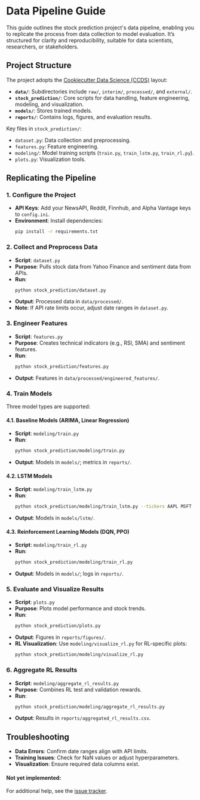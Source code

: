 # Data Pipeline Guide

This guide outlines the stock prediction project's data pipeline, enabling you to replicate the process from data collection to model evaluation. It’s structured for clarity and reproducibility, suitable for data scientists, researchers, or stakeholders.

## Project Structure
The project adopts the [Cookiecutter Data Science (CCDS)](https://drivendata.github.io/cookiecutter-data-science/) layout:
- **`data/`**: Subdirectories include `raw/`, `interim/`, `processed/`, and `external/`.
- **`stock_prediction/`**: Core scripts for data handling, feature engineering, modeling, and visualization.
- **`models/`**: Stores trained models.
- **`reports/`**: Contains logs, figures, and evaluation results.

Key files in `stock_prediction/`:
- `dataset.py`: Data collection and preprocessing.
- `features.py`: Feature engineering.
- `modeling/`: Model training scripts (`train.py`, `train_lstm.py`, `train_rl.py`).
- `plots.py`: Visualization tools.

## Replicating the Pipeline

### 1. Configure the Project
- **API Keys**: Add your NewsAPI, Reddit, Finnhub, and Alpha Vantage keys to `config.ini`.
- **Environment**: Install dependencies:
  ```bash
  pip install -r requirements.txt
  ```

### 2. Collect and Preprocess Data
- **Script**: `dataset.py`
- **Purpose**: Pulls stock data from Yahoo Finance and sentiment data from APIs.
- **Run**:
  ```bash
  python stock_prediction/dataset.py
  ```
- **Output**: Processed data in `data/processed/`.
- **Note**: If API rate limits occur, adjust date ranges in `dataset.py`.

### 3. Engineer Features
- **Script**: `features.py`
- **Purpose**: Creates technical indicators (e.g., RSI, SMA) and sentiment features.
- **Run**:
  ```bash
  python stock_prediction/features.py
  ```
- **Output**: Features in `data/processed/engineered_features/`.

### 4. Train Models
Three model types are supported:

#### 4.1. Baseline Models (ARIMA, Linear Regression)
- **Script**: `modeling/train.py`
- **Run**:
  ```bash
  python stock_prediction/modeling/train.py
  ```
- **Output**: Models in `models/`; metrics in `reports/`.

#### 4.2. LSTM Models
- **Script**: `modeling/train_lstm.py`
- **Run**:
  ```bash
  python stock_prediction/modeling/train_lstm.py --tickers AAPL MSFT --use_sentiment True
  ```
- **Output**: Models in `models/lstm/`.

#### 4.3. Reinforcement Learning Models (DQN, PPO)
- **Script**: `modeling/train_rl.py`
- **Run**:
  ```bash
  python stock_prediction/modeling/train_rl.py
  ```
- **Output**: Models in `models/`; logs in `reports/`.

### 5. Evaluate and Visualize Results
- **Script**: `plots.py`
- **Purpose**: Plots model performance and stock trends.
- **Run**:
  ```bash
  python stock_prediction/plots.py
  ```
- **Output**: Figures in `reports/figures/`.
- **RL Visualization**: Use `modeling/visualize_rl.py` for RL-specific plots:
  ```bash
  python stock_prediction/modeling/visualize_rl.py
  ```

### 6. Aggregate RL Results
- **Script**: `modeling/aggregate_rl_results.py`
- **Purpose**: Combines RL test and validation rewards.
- **Run**:
  ```bash
  python stock_prediction/modeling/aggregate_rl_results.py
  ```
- **Output**: Results in `reports/aggregated_rl_results.csv`.

## Troubleshooting
- **Data Errors**: Confirm date ranges align with API limits.
- **Training Issues**: Check for NaN values or adjust hyperparameters.
- **Visualization**: Ensure required data columns exist.

#### Not yet implemented:
For additional help, see the [issue tracker](https://github.com/kofi-b/StockPrediction-CCDS/tree/main/stock-prediction-ccds/issues).
